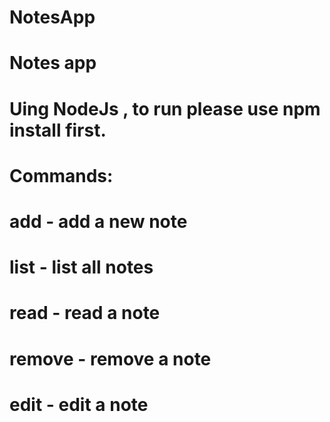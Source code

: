 # NotesApp
# Notes app
# Uing NodeJs , to run please use npm install first.

# Commands: 
  # add - add a new note
  # list - list all notes
  # read - read a note
  # remove - remove a note
  # edit - edit a note
  
    
